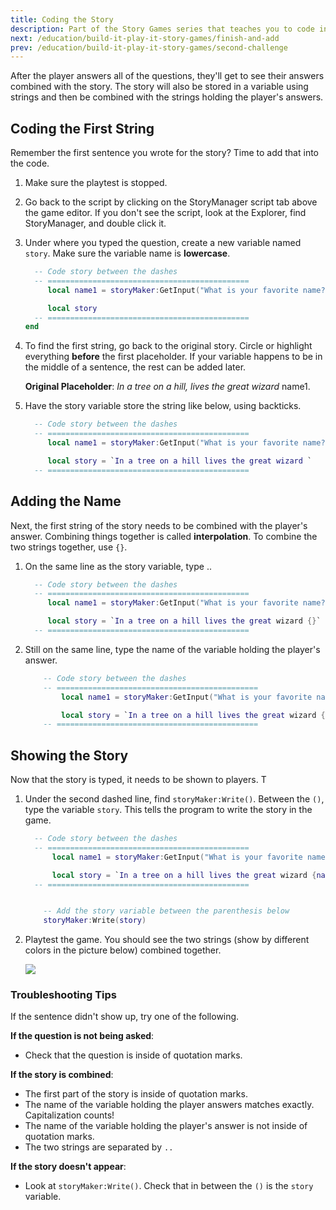 ```yaml
---
title: Coding the Story
description: Part of the Story Games series that teaches you to code in Roblox. Use string variables and concatenation to code the story script.
next: /education/build-it-play-it-story-games/finish-and-add
prev: /education/build-it-play-it-story-games/second-challenge
---
```


After the player answers all of the questions, they'll get to see their answers combined with the story. The story will also be stored in a variable using strings and then be combined with the strings holding the player's answers.

## Coding the First String

Remember the first sentence you wrote for the story? Time to add that into the code.

1. Make sure the playtest is stopped.
2. Go back to the script by clicking on the StoryManager script tab above the game editor. If you don't see the script, look at the Explorer, find StoryManager, and double click it.
3. Under where you typed the question, create a new variable named `story`. Make sure the variable name is **lowercase**.

   ```lua
     -- Code story between the dashes
     -- =============================================
        local name1 = storyMaker:GetInput("What is your favorite name?")

        local story
     -- =============================================
   end
   ```

4. To find the first string, go back to the original story. Circle or highlight everything **before** the first placeholder. If your variable happens to be in the middle of a sentence, the rest can be added later.

   **Original Placeholder**: _In a tree on a hill, lives the great wizard_ name1.

5. Have the story variable store the string like below, using backticks.

   ```lua
     -- Code story between the dashes
     -- =============================================
        local name1 = storyMaker:GetInput("What is your favorite name?")

        local story = `In a tree on a hill lives the great wizard `
     -- =============================================
   ```

## Adding the Name

Next, the first string of the story needs to be combined with the player's answer. Combining things together is called **interpolation**. To combine the two strings together, use `{}`.

1. On the same line as the story variable, type ..

   ```lua
     -- Code story between the dashes
     -- =============================================
        local name1 = storyMaker:GetInput("What is your favorite name?")

        local story = `In a tree on a hill lives the great wizard {}`
     -- =============================================
   ```

2. Still on the same line, type the name of the variable holding the player's answer.

   ```lua
       -- Code story between the dashes
       -- =============================================
           local name1 = storyMaker:GetInput("What is your favorite name?")

           local story = `In a tree on a hill lives the great wizard {name1}`
       -- =============================================
   ```

## Showing the Story

Now that the story is typed, it needs to be shown to players. T

1. Under the second dashed line, find `storyMaker:Write()`. Between the `()`, type the variable `story`. This tells the program to write the story in the game.

   ```lua
     -- Code story between the dashes
     -- =============================================
         local name1 = storyMaker:GetInput("What is your favorite name?")

         local story = `In a tree on a hill lives the great wizard {name1}`
     -- =============================================


       -- Add the story variable between the parenthesis below
       storyMaker:Write(story)
   ```

2. Playtest the game. You should see the two strings (show by different colors in the picture below) combined together.

   <img src="../../assets/education/story-games/wcc2018_annotatedStory.png" />

### Troubleshooting Tips

If the sentence didn't show up, try one of the following.

**If the question is not being asked**:

- Check that the question is inside of quotation marks.

**If the story is combined**:

- The first part of the story is inside of quotation marks.
- The name of the variable holding the player answers matches exactly. Capitalization counts!
- The name of the variable holding the player's answer is not inside of quotation marks.
- The two strings are separated by `..`

**If the story doesn't appear**:

- Look at `storyMaker:Write()`. Check that in between the `()` is the `story` variable.
